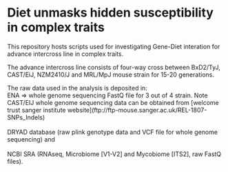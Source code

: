 <h1>Diet unmasks hidden susceptibility in complex traits</h1>
<p></p>
<p>This repository hosts scripts used for investigating Gene-Diet interation for advance intercross line in complex traits.</p>
<p>The advance intercross line consists of four-way cross between BxD2/TyJ, CAST/EiJ, NZM2410/J and MRL/MpJ mouse strain for 15-20 generations.</p>
<p>The raw data used in the analysis is deposited in:
<br>ENA => whole genome sequencing FastQ file for 3 out of 4 strain. Note CAST/EIJ whole genome sequencing data can be obtained from [welcome trust sanger institute website](ftp://ftp-mouse.sanger.ac.uk/REL-1807-SNPs_Indels)</br>
<br>DRYAD database (raw plink genotype data and VCF file for whole genome sequencing) and</br> 
<br>NCBI SRA (RNAseq, Microbiome [V1-V2] and Mycobiome [ITS2], raw FastQ files).</br></p>
